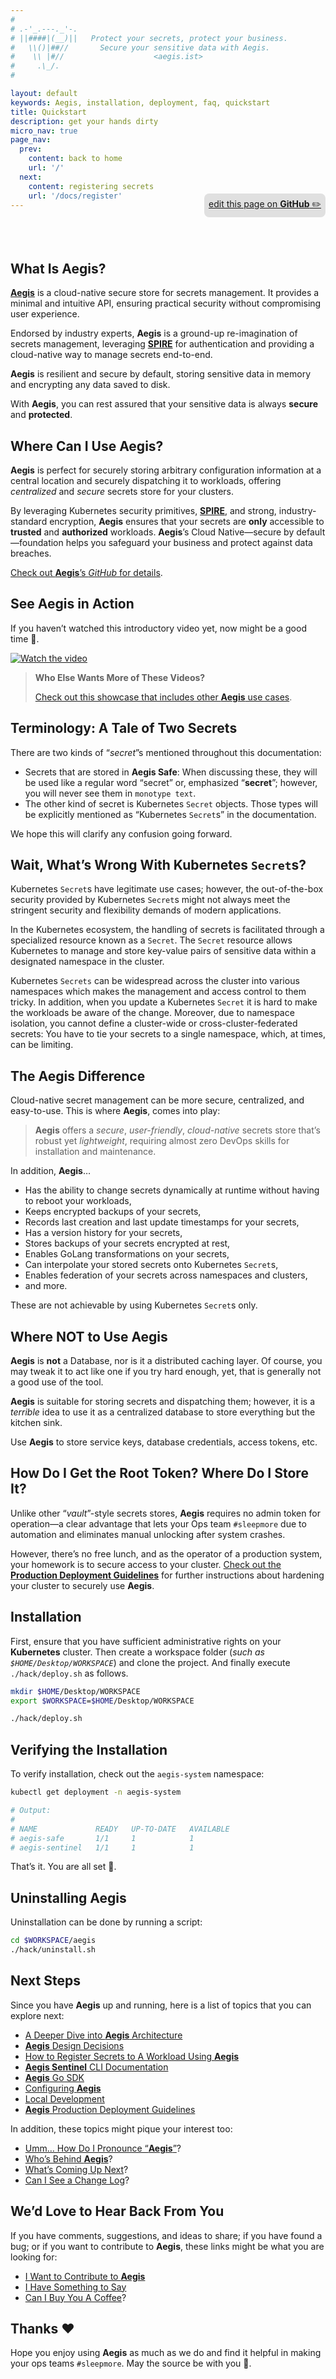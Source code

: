 ```yaml
---
#
# .-'_.---._'-.
# ||####|(__)||   Protect your secrets, protect your business.
#   \\()|##//       Secure your sensitive data with Aegis.
#    \\ |#//                    <aegis.ist>
#     .\_/.
#

layout: default
keywords: Aegis, installation, deployment, faq, quickstart
title: Quickstart
description: get your hands dirty
micro_nav: true
page_nav:
  prev:
    content: back to home 
    url: '/'
  next:
    content: registering secrets
    url: '/docs/register'
---
```


<p style="text-align:right;position:relative;top:-40px;"
><a href="https://github.com/ShieldWorks/aegis-web/blob/main/docs/index.md"
style="border-bottom: none;background:#e0e0e0;padding:0.5em;display:inline-block;
border-radius:8px;">
edit this page on <strong>GitHub</strong> ✏️</a></p>

## What Is **Aegis**?

[**Aegis**][aegis] is a cloud-native secure store for secrets management.
It provides a minimal and intuitive API, ensuring practical security without
compromising user experience. 

Endorsed by industry experts, **Aegis** is a ground-up re-imagination of
secrets management, leveraging [**SPIRE**](https://spiffe.io/) for 
authentication and providing a cloud-native way to manage secrets end-to-end.

**Aegis** is resilient and secure by default,
storing sensitive data in memory and encrypting any data saved to disk.

With **Aegis**, you can rest assured that your sensitive data is always 
**secure** and **protected**. 

## Where Can I Use **Aegis**?

**Aegis** is perfect for securely storing arbitrary configuration information at a 
central location and securely dispatching it to workloads, offering 
*centralized* and *secure* secrets store for your clusters.

By leveraging Kubernetes security primitives, [**SPIRE**][spire], and strong,
industry-standard encryption, **Aegis** ensures that your secrets are **only** 
accessible to **trusted** and **authorized** workloads. **Aegis**’s 
Cloud Native—secure by default—foundation helps you safeguard your business 
and protect against data breaches.

[Check out **Aegis**’s *GitHub* for details][aegis-github].

[aegis]: https://github.com/shieldworks/aegis
[spire]: https://spiffe.io/
[aegis-github]: https://github.com/shieldworks/aegis

## See **Aegis** in Action

If you haven’t watched this introductory video yet, now might be a good time 🙂.

[![Watch the video](/doks-theme/assets/images/capture.png)](https://vimeo.com/v0lkan/secrets)

> **Who Else Wants More of These Videos?**
> 
> [Check out this showcase that includes other **Aegis** use cases][vimeo].

[vimeo]: https://vimeo.com/showcase/10074951

## Terminology: A Tale of Two Secrets

There are two kinds of “*secret*”s mentioned throughout this documentation:

* Secrets that are stored in **Aegis Safe**: When discussing these, they will
  be used like a regular word “secret” or, emphasized “**secret**”; however,
  you will never see them in `monotype text`.
* The other kind of secret is Kubernetes `Secret` objects. Those types
  will be explicitly mentioned as “Kubernetes `Secret`s” in the documentation.

We hope this will clarify any confusion going forward.

## Wait, What’s Wrong With Kubernetes `Secret`s?

Kubernetes `Secret`s have legitimate use cases; however,
the out-of-the-box security provided by Kubernetes `Secret`s might not always
meet the stringent security and flexibility demands of modern applications.

In the Kubernetes ecosystem, the handling of secrets is facilitated through a 
specialized resource known as a `Secret`. The `Secret` resource allows Kubernetes 
to manage and store key-value pairs of sensitive data within a designated 
namespace in the cluster.

Kubernetes `Secrets` can be widespread across the cluster into various namespaces
which makes the management and access control to them tricky. In addition, 
when you update a Kubernetes `Secret` it is hard to make the workloads be aware 
of the change. Moreover, due to namespace isolation, you cannot define a cluster-wide
or cross-cluster-federated secrets: You have to tie your secrets to a single 
namespace, which, at times, can be limiting.

## The **Aegis** Difference

Cloud-native secret management can be more secure, centralized, and easy-to-use.
This is where **Aegis**, comes into play: 

> **Aegis** offers a *secure*, *user-friendly*, *cloud-native* secrets store that’s 
> robust yet *lightweight*, requiring almost zero DevOps skills for installation
> and maintenance.

In addition, **Aegis**…

* Has the ability to change secrets dynamically at runtime without having to
  reboot your workloads,
* Keeps encrypted backups of your secrets,
* Records last creation and last update timestamps for your secrets,
* Has a version history for your secrets,
* Stores backups of your secrets encrypted at rest,
* Enables GoLang transformations on your secrets,
* Can interpolate your stored secrets onto Kubernetes `Secret`s,
* Enables federation of your secrets across namespaces and clusters,
* and more.

These are not achievable by using Kubernetes `Secret`s only.

## Where **NOT** to Use Aegis

**Aegis** is **not** a Database, nor is it a distributed caching layer. Of course,
you may tweak it to act like one if you try hard enough, yet, that is
generally not a good use of the tool.

**Aegis** is suitable for storing secrets and dispatching them; however, it
is a *terrible* idea to use it as a centralized database to store everything
but the kitchen sink.

Use **Aegis** to store service keys, database credentials, access tokens,
etc.

## How Do I Get the Root Token? Where Do I Store It?

Unlike other “*vault*”-style secrets stores, **Aegis** requires no admin token 
for operation—a clear advantage that lets your Ops team `#sleepmore` due to 
automation and eliminates manual unlocking after system crashes.

However, there’s no free lunch, and as the operator of a production system,
your homework is to secure access to your cluster. [Check out the **Production 
Deployment Guidelines**][production] for further instructions about hardening 
your cluster to securely use **Aegis**.

[production]: /production

## Installation

First, ensure that you have sufficient administrative rights on your 
**Kubernetes** cluster. Then create a workspace folder 
(*such as `$HOME/Desktop/WORKSPACE`*) and clone the project.
And finally execute `./hack/deploy.sh` as follows.

```bash 
mkdir $HOME/Desktop/WORKSPACE
export $WORKSPACE=$HOME/Desktop/WORKSPACE

./hack/deploy.sh
```

## Verifying the Installation

To verify installation, check out the `aegis-system` namespace:

```bash
kubectl get deployment -n aegis-system

# Output:
#
# NAME             READY   UP-TO-DATE   AVAILABLE
# aegis-safe       1/1     1            1
# aegis-sentinel   1/1     1            1
```

That’s it. You are all set 🤘.

## Uninstalling Aegis

Uninstallation can be done by running a script:

```bash 
cd $WORKSPACE/aegis 
./hack/uninstall.sh
```

## Next Steps

Since you have **Aegis** up and running, here is a list of topics that you can 
explore next:

* [A Deeper Dive into **Aegis** Architecture](/docs/architecture)
* [**Aegis** Design Decisions](/docs/philosophy)
* [How to Register Secrets to A Workload Using **Aegis**](/docs/register)
* [**Aegis Sentinel** CLI Documentation](/docs/sentinel)
* [**Aegis** Go SDK](/docs/sdk)
* [Configuring **Aegis**](/docs/configuration)
* [Local Development](/docs/contributing)
* [**Aegis** Production Deployment Guidelines](/production)

In addition, these topics might pique your interest too:

* [Umm… How Do I Pronounce “**Aegis**”](/pronounciation)?
* [Who’s Behind **Aegis**](/maintainers)?
* [What’s Coming Up Next](/timeline)?
* [Can I See a Change Log](/changelog)?

## We’d Love to Hear Back From You

If you have comments, suggestions, and ideas to share; if you have found
a bug; or if you want to contribute to **Aegis**, these links might be what
you are looking for:

* [I Want to Contribute to **Aegis**](/contact#i-want-to-be-a-contributor)
* [I Have Something to Say](/contact#comments-and-suggestions)
* [Can I Buy You A Coffee](/contact#coffee)?

## Thanks ❤️

Hope you enjoy using **Aegis** as much as we do and find it helpful 
in making your ops teams `#sleepmore`. May the source be with you 🦄.

